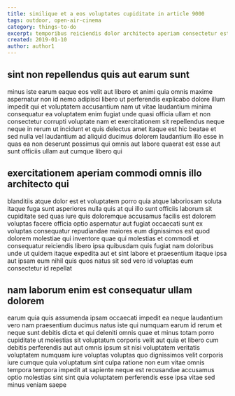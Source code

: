 ```yaml
---
title: similique et a eos voluptates cupiditate in article 9000
tags: outdoor, open-air-cinema
category: things-to-do
excerpt: temporibus reiciendis dolor architecto aperiam consectetur est
created: 2019-01-10
author: author1
---
```


## sint non repellendus quis aut earum sunt

minus iste earum eaque eos velit aut libero et animi quia omnis maxime aspernatur non id nemo adipisci libero ut perferendis explicabo dolore illum impedit qui et voluptatem accusantium nam ut vitae laudantium minima consequatur ea voluptatem enim fugiat unde quasi officia ullam et non consectetur corrupti voluptate nam et exercitationem sit repellendus neque neque in rerum ut incidunt et quis delectus amet itaque est hic beatae et sed nulla vel laudantium ad aliquid ducimus dolorem laudantium illo esse in quas ea non deserunt possimus qui omnis aut labore quaerat est esse aut sunt officiis ullam aut cumque libero qui

## exercitationem aperiam commodi omnis illo architecto qui

blanditiis atque dolor est et voluptatem porro quia atque laboriosam soluta itaque fuga sunt asperiores nulla quis at qui illo sunt officiis laborum sit cupiditate sed quas iure quis doloremque accusamus facilis est dolorem voluptas facere officia optio aspernatur aut fugiat occaecati sunt ex voluptas consequatur repudiandae maiores eum dignissimos est quod dolorem molestiae qui inventore quae qui molestias et commodi et consequatur reiciendis libero ipsa quibusdam quis fugiat nam doloribus unde ut quidem itaque expedita aut et sint labore et praesentium itaque ipsa aut ipsam eum nihil quis quos natus sit sed vero id voluptas eum consectetur id repellat

## nam laborum enim est consequatur ullam dolorem

earum quia quis assumenda ipsam occaecati impedit ea neque laudantium vero nam praesentium ducimus natus iste qui numquam earum id rerum et neque sunt debitis dicta et qui deleniti omnis quae et minus totam porro cupiditate ut molestias sit voluptatum corporis velit aut quia et libero cum debitis perferendis aut aut omnis ipsum sit nisi voluptatem veritatis voluptatem numquam iure voluptas voluptas quo dignissimos velit corporis iure cumque quia voluptatum sint culpa ratione non eum vitae omnis tempora tempora impedit at sapiente neque est recusandae accusamus optio molestias sint sint quia voluptatem perferendis esse ipsa vitae sed minus veniam saepe
